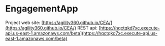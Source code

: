 # EngagementApp


Project web site: [https://agility360.github.io/CEA/](https://agility360.github.io/CEA/)
REST api: [https://hqctqkd7xc.execute-api.us-east-1.amazonaws.com/beta](https://hqctqkd7xc.execute-api.us-east-1.amazonaws.com/beta)
